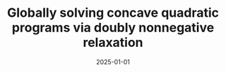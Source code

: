 ---
title: "Globally solving concave quadratic programs via doubly nonnegative relaxation"
collection: publications
category: manuscripts
permalink: /publication/2025-mpc-concave-qp
excerpt: 'Zheng Qu, Tianyou Zeng and Yuchen Lou. Globally solving concave quadratic programs via doubly nonnegative relaxation.'
date: 2025-01-01
venue: 'Mathematical Programming Computation'
paperurl: 'https://doi.org/10.1007/s12532-025-00279-x'
citation: 'Zheng Qu, Tianyou Zeng and Yuchen Lou. (2025). "Globally solving concave quadratic programs via doubly nonnegative relaxation." <i>Mathematical Programming Computation</i>.'
---